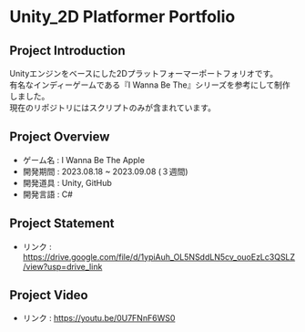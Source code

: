 # Unity_2D Platformer Portfolio
## Project Introduction
Unityエンジンをベースにした2Dプラットフォーマーポートフォリオです。
<br/>有名なインディーゲームである『I Wanna Be The』シリーズを参考にして制作しました。
<br/>現在のリポジトリにはスクリプトのみが含まれています。

## Project Overview
- ゲーム名 : I Wanna Be The Apple
- 開発期間 : 2023.08.18 ~ 2023.09.08 (３週間)
- 開発道具 : Unity, GitHub
- 開発言語 : C#

## Project Statement
- リンク : https://drive.google.com/file/d/1ypiAuh_OL5NSddLN5cv_ouoEzLc3QSLZ/view?usp=drive_link

## Project Video
- リンク : https://youtu.be/0U7FNnF6WS0
